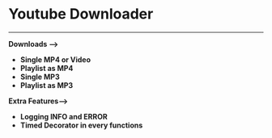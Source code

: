 # Youtube Downloader
***
**Downloads -->**
* **Single MP4 or Video**
* **Playlist as MP4**
* **Single MP3**
* **Playlist as MP3**

**Extra Features-->**
* **Logging INFO and ERROR**
* **Timed Decorator in every functions**